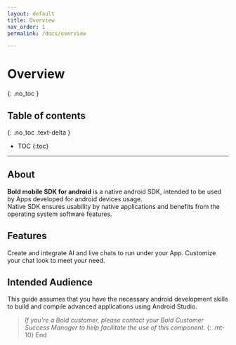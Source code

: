 ```yaml
---
layout: default
title: Overview
nav_order: 1
permalink: /docs/overview

---
```


# Overview
{: .no_toc }

## Table of contents
{: .no_toc .text-delta }

- TOC
{:toc}

---

## About
**Bold mobile SDK for android** is a native android SDK, intended to be used by Apps developed for android devices usage.   
Native SDK ensures usability by native applications and benefits from the operating system software features. 

## Features
Create and integrate AI and live chats to run under your App.
Customize your chat look to meet your need.

## Intended Audience
This guide assumes that you have the necessary android development skills to build and compile advanced applications using Android Studio.  

> *If you're a Bold customer, please contact your Bold Customer Success Manager to help facilitate the use of this component.* 
{: .mt-10} 
End

